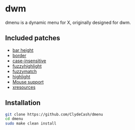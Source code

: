 # dwm

dmenu is a dynamic menu for X, originally designed for dwm.

## Included patches

- [bar height](https://tools.suckless.org/dmenu/patches/bar_height/)
- [border](https://tools.suckless.org/dmenu/patches/border/)
- [case-insensitive](https://tools.suckless.org/dmenu/patches/case-insensitive/)
- [fuzzyhighlight](https://tools.suckless.org/dmenu/patches/fuzzyhighlight/)
- [fuzzymatch](https://tools.suckless.org/dmenu/patches/fuzzymatch/)
- [highlight](https://tools.suckless.org/dmenu/patches/highlight/)
- [Mouse support](https://tools.suckless.org/dmenu/patches/mouse-support/)
- [xresources](https://tools.suckless.org/dmenu/patches/xresources/)

## Installation

````bash
git clone https://github.com/ClydeCash/dmenu
cd dmenu
sudo make clean install
````
